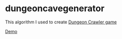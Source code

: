 # dungeoncavegenerator
This algorithm I used to create <a href="https://github.com/kurumkan/Dungeongame" target="_blank">Dungeon Crawler game</a>


<a href="file:///home/pbweb/test.html" target="_blank">Demo</a>
